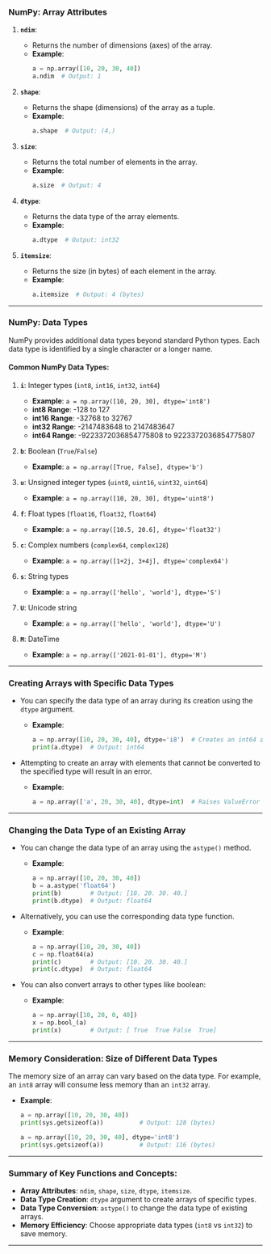 ### **NumPy: Array Attributes**

1. **`ndim`**:
   - Returns the number of dimensions (axes) of the array.
   - **Example**:
     ```python
     a = np.array([10, 20, 30, 40])
     a.ndim  # Output: 1
     ```

2. **`shape`**:
   - Returns the shape (dimensions) of the array as a tuple.
   - **Example**:
     ```python
     a.shape  # Output: (4,)
     ```

3. **`size`**:
   - Returns the total number of elements in the array.
   - **Example**:
     ```python
     a.size  # Output: 4
     ```

4. **`dtype`**:
   - Returns the data type of the array elements.
   - **Example**:
     ```python
     a.dtype  # Output: int32
     ```

5. **`itemsize`**:
   - Returns the size (in bytes) of each element in the array.
   - **Example**:
     ```python
     a.itemsize  # Output: 4 (bytes)
     ```

---

### **NumPy: Data Types**

NumPy provides additional data types beyond standard Python types. Each data type is identified by a single character or a longer name.

#### **Common NumPy Data Types**:
1. **`i`**: Integer types (`int8`, `int16`, `int32`, `int64`)
   - **Example**: `a = np.array([10, 20, 30], dtype='int8')`
   - **int8 Range**: -128 to 127
   - **int16 Range**: -32768 to 32767
   - **int32 Range**: -2147483648 to 2147483647
   - **int64 Range**: -9223372036854775808 to 9223372036854775807

2. **`b`**: Boolean (`True`/`False`)
   - **Example**: `a = np.array([True, False], dtype='b')`

3. **`u`**: Unsigned integer types (`uint8`, `uint16`, `uint32`, `uint64`)
   - **Example**: `a = np.array([10, 20, 30], dtype='uint8')`

4. **`f`**: Float types (`float16`, `float32`, `float64`)
   - **Example**: `a = np.array([10.5, 20.6], dtype='float32')`

5. **`c`**: Complex numbers (`complex64`, `complex128`)
   - **Example**: `a = np.array([1+2j, 3+4j], dtype='complex64')`

6. **`s`**: String types
   - **Example**: `a = np.array(['hello', 'world'], dtype='S')`

7. **`U`**: Unicode string
   - **Example**: `a = np.array(['hello', 'world'], dtype='U')`

8. **`M`**: DateTime
   - **Example**: `a = np.array(['2021-01-01'], dtype='M')`

---

### **Creating Arrays with Specific Data Types**

- You can specify the data type of an array during its creation using the `dtype` argument.
  - **Example**:
    ```python
    a = np.array([10, 20, 30, 40], dtype='i8')  # Creates an int64 array
    print(a.dtype)  # Output: int64
    ```

- Attempting to create an array with elements that cannot be converted to the specified type will result in an error.
  - **Example**:
    ```python
    a = np.array(['a', 20, 30, 40], dtype=int)  # Raises ValueError
    ```

---

### **Changing the Data Type of an Existing Array**

- You can change the data type of an array using the `astype()` method.
  - **Example**:
    ```python
    a = np.array([10, 20, 30, 40])
    b = a.astype('float64')
    print(b)        # Output: [10. 20. 30. 40.]
    print(b.dtype)  # Output: float64
    ```

- Alternatively, you can use the corresponding data type function.
  - **Example**:
    ```python
    a = np.array([10, 20, 30, 40])
    c = np.float64(a)
    print(c)        # Output: [10. 20. 30. 40.]
    print(c.dtype)  # Output: float64
    ```

- You can also convert arrays to other types like boolean:
  - **Example**:
    ```python
    a = np.array([10, 20, 0, 40])
    x = np.bool_(a)
    print(x)        # Output: [ True  True False  True]
    ```

---

### **Memory Consideration: Size of Different Data Types**

The memory size of an array can vary based on the data type. For example, an `int8` array will consume less memory than an `int32` array.

- **Example**:
  ```python
  a = np.array([10, 20, 30, 40])
  print(sys.getsizeof(a))          # Output: 128 (bytes)
  
  a = np.array([10, 20, 30, 40], dtype='int8')
  print(sys.getsizeof(a))          # Output: 116 (bytes)
  ```

---

### **Summary of Key Functions and Concepts**:

- **Array Attributes**: `ndim`, `shape`, `size`, `dtype`, `itemsize`.
- **Data Type Creation**: `dtype` argument to create arrays of specific types.
- **Data Type Conversion**: `astype()` to change the data type of existing arrays.
- **Memory Efficiency**: Choose appropriate data types (`int8` vs `int32`) to save memory.

---

 